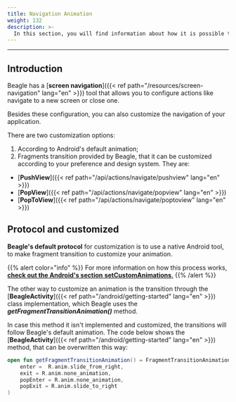 ```yaml
---
title: Navigation Animation
weight: 132
description: >-
  In this section, you will find information about how it is possible to customize Beagle's navigation screen.
---
```


---

## Introduction

Beagle has a [**screen navigation**]({{< ref path="/resources/screen-navigation" lang="en" >}}) tool that allows you to configure actions like navigate to a new screen or close one. 

Besides these configuration, you can also customize the navigation of your application. 

There are two customization options:

1. According to Android's default animation;
2. Fragments transition provided by Beagle, that it can be customized according to your preference and design system. They are: 

* [**PushView**]({{< ref path="/api/actions/navigate/pushview" lang="en" >}})
* [**PopView**]({{< ref path="/api/actions/navigate/popview" lang="en" >}})
* [**PopToView**]({{< ref path="/api/actions/navigate/poptoview" lang="en" >}})

## Protocol and customized 

**Beagle's default protocol** for customization is to use a native Android tool, to make fragment transition to customize your animation.

{{% alert color="info" %}}
For more information on how this process works, [**check out the Android's section**  **setCustomAnimations**.](https://developer.android.com/reference/android/app/FragmentTransaction#setCustomAnimations%28int,%20int,%20int,%20int%29)
{{% /alert %}}

The other way to customize an animation is the transition through the [**BeagleActivity**]({{< ref path="/android/getting-started" lang="en" >}}) class implementation, which Beagle uses the _**getFragmentTransitionAnimation\(\)**_ method.

In case this method it isn't implemented and customized, the transitions will follow Beagle's default animation. The code below shows the [**BeagleActivity**]({{< ref path="/android/getting-started" lang="en" >}}) method, that can be overwritten this way:

```kotlin
open fun getFragmentTransitionAnimation() = FragmentTransitionAnimation(
    enter =  R.anim.slide_from_right,
    exit = R.anim.none_animation,
    popEnter = R.anim.none_animation,
    popExit = R.anim.slide_to_right
)
```
